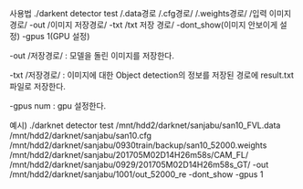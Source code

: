 사용법
./darkent detector test /.data경로 /.cfg경로/ /.weights경로/ /입력 이미지 경로/ -out /이미지 저장경로/ -txt /txt 저장 경로/ -dont_show(이미지 안보이게 설정) -gpus 1(GPU 설정) 


-out /저장경로/ : 모델을 돌린 이미지를 저장한다.


-txt /저장경로/ : 이미지에 대한 Object detection의 정보를 저장된 경로에 result.txt 파일로 저장한다.


-gpus num : gpu 설정한다.

예시)
./darknet detector test /mnt/hdd2/darknet/sanjabu/san10_FVL.data /mnt/hdd2/darknet/sanjabu/san10.cfg /mnt/hdd2/darknet/sanjabu/0930train/backup/san10_52000.weights /mnt/hdd2/darknet/sanjabu/201705M02D14H26m58s/CAM_FL/ /mnt/hdd2/darknet/sanjabu/0929/201705M02D14H26m58s_GT/ -out /mnt/hdd2/darknet/sanjabu/1001/out_52000_re -dont_show -gpus 1

